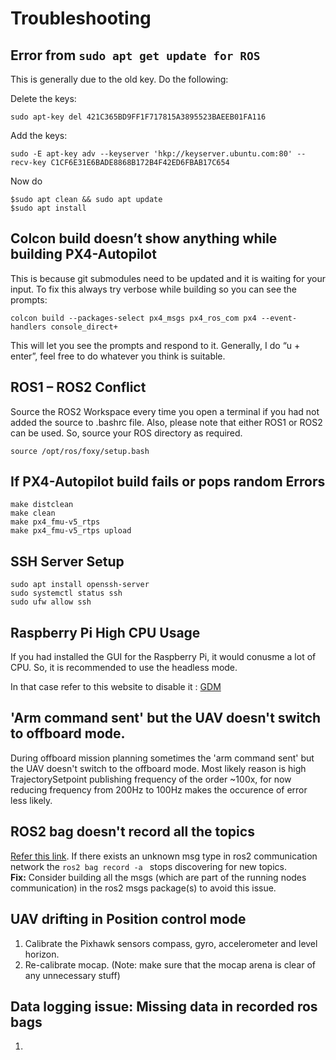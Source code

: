 # Troubleshooting

## Error from `sudo apt get update for ROS`

This is generally due to the old key. Do the following:

Delete the keys:
```
sudo apt-key del 421C365BD9FF1F717815A3895523BAEEB01FA116
```

Add the keys:
```
sudo -E apt-key adv --keyserver 'hkp://keyserver.ubuntu.com:80' --recv-key C1CF6E31E6BADE8868B172B4F42ED6FBAB17C654
```
Now do
```
$sudo apt clean && sudo apt update
$sudo apt install
```

## Colcon build doesn’t show anything while building PX4-Autopilot

This is because git submodules need to be updated and it is waiting for your input. To fix this always try verbose while building so you can see the prompts: 
```
colcon build --packages-select px4_msgs px4_ros_com px4 --event-handlers console_direct+ 
```
This will let you see the prompts and respond to it. Generally, I do “u + enter”, feel free to do whatever you think is suitable.

## ROS1 – ROS2 Conflict

Source the ROS2 Workspace every time you open a terminal if you had not added the source to .bashrc file. Also, please note that either ROS1 or ROS2 can be used. So, source your ROS directory as required. 

`source /opt/ros/foxy/setup.bash`

## If PX4-Autopilot build fails or pops random Errors

```
make distclean
make clean 
make px4_fmu-v5_rtps
make px4_fmu-v5_rtps upload
```

## SSH Server Setup 
```
sudo apt install openssh-server
sudo systemctl status ssh
sudo ufw allow ssh
```

## Raspberry Pi High CPU Usage

If you had installed the GUI for the Raspberry Pi, it would conusme a lot of CPU. So, it is recommended to use the headless mode.

In that case refer to this website to disable it : [GDM](https://wiki.debian.org/GDM)

## 'Arm command sent' but the UAV doesn't switch to offboard mode. 
During offboard mission planning sometimes the 'arm command sent' but the UAV doesn't switch to the offboard mode. Most likely reason is high TrajectorySetpoint publishing frequency of the order ~100x, for now reducing frequency from 200Hz to 100Hz makes the occurence of error less likely.

## ROS2 bag doesn't record all the topics

[Refer this link](https://github.com/ros2/rosbag2/pull/858). If there exists an unknown msg type in ros2 communication network the ```ros2 bag record -a ``` stops discovering for new topics.  
**Fix:** Consider building all the msgs (which are part of the running nodes communication) in the ros2 msgs package(s) to avoid this issue.

## UAV drifting in Position control mode

1. Calibrate the Pixhawk sensors compass, gyro, accelerometer and level horizon.
2. Re-calibrate mocap. (Note: make sure that the mocap arena is clear of any unnecessary stuff)

## Data logging issue: Missing data in recorded ros bags

1. 


